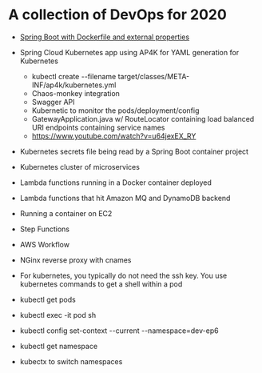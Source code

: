 # A collection of DevOps for 2020 

- [Spring Boot with Dockerfile and external properties](spring-boot-dockerfile.md)

- Spring Cloud Kubernetes app using AP4K for YAML generation for Kubernetes
  - kubectl create --filename target/classes/META-INF/ap4k/kubernetes.yml
  - Chaos-monkey integration
  - Swagger API
  - Kubernetic to monitor the pods/deployment/config
  - GatewayApplication.java w/ RouteLocator containing load balanced URI endpoints containing service names
  - https://www.youtube.com/watch?v=u64jexEX_RY

- Kubernetes secrets file being read by a Spring Boot container project

- Kubernetes cluster of microservices

- Lambda functions running in a Docker container deployed

- Lambda functions that hit Amazon MQ and DynamoDB backend

- Running a container on EC2

- Step Functions

- AWS Workflow

- NGinx reverse proxy with cnames


- For kubernetes, you typically do not need the ssh key. You use kubernetes commands to get a shell within a pod
- kubectl get pods
- kubectl exec -it pod sh
- kubectl config set-context --current --namespace=dev-ep6
- kubectl get namespace
- kubectx to switch namespaces
